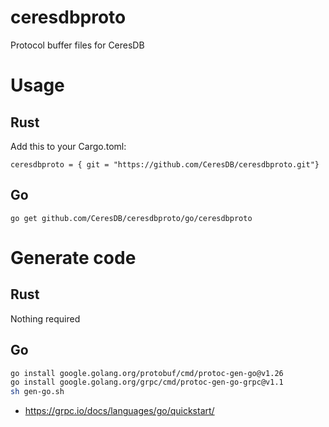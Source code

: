# ceresdbproto

Protocol buffer files for CeresDB

# Usage
## Rust

Add this to your Cargo.toml:

```
ceresdbproto = { git = "https://github.com/CeresDB/ceresdbproto.git"}
```

## Go

```
go get github.com/CeresDB/ceresdbproto/go/ceresdbproto
```

# Generate code

## Rust

Nothing required

## Go

```sh
go install google.golang.org/protobuf/cmd/protoc-gen-go@v1.26
go install google.golang.org/grpc/cmd/protoc-gen-go-grpc@v1.1
sh gen-go.sh
```
- https://grpc.io/docs/languages/go/quickstart/

